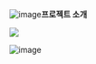 ![image](https://github.com/norwegianwood97/trello_frontend/assets/118883093/56bd62d1-24be-4869-9b54-f03626207fe1)**프로젝트 소개**

<img src="https://capsule-render.vercel.app/api?type=slice&color=0A0A0A&height=150&section=header&text=My%20Project&fontSize=90" />


![image](https://github.com/norwegianwood97/trello_frontend/assets/118883093/25bdd114-a1b8-400b-939c-b4d755c6764e)
